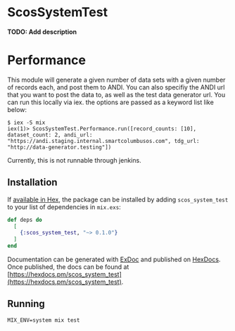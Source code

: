 # ScosSystemTest

**TODO: Add description**

# Performance 

This module will generate a given number of data sets with a given number of records each, and post them to ANDI. 
You can also specifiy the ANDI url that you want to post the data to, as well as the test data generator url.
You can run this locally via iex. the options are passed as a keyword list like below: 
```
$ iex -S mix
iex(1)> ScosSystemTest.Performance.run([record_counts: [10], dataset_count: 2, andi_url: "https://andi.staging.internal.smartcolumbusos.com", tdg_url: "http://data-generator.testing"])
```

Currently, this is not runnable through jenkins.

## Installation

If [available in Hex](https://hex.pm/docs/publish), the package can be installed
by adding `scos_system_test` to your list of dependencies in `mix.exs`:

```elixir
def deps do
  [
    {:scos_system_test, "~> 0.1.0"}
  ]
end
```

Documentation can be generated with [ExDoc](https://github.com/elixir-lang/ex_doc)
and published on [HexDocs](https://hexdocs.pm). Once published, the docs can
be found at [https://hexdocs.pm/scos_system_test](https://hexdocs.pm/scos_system_test).


## Running

`MIX_ENV=system mix test`
